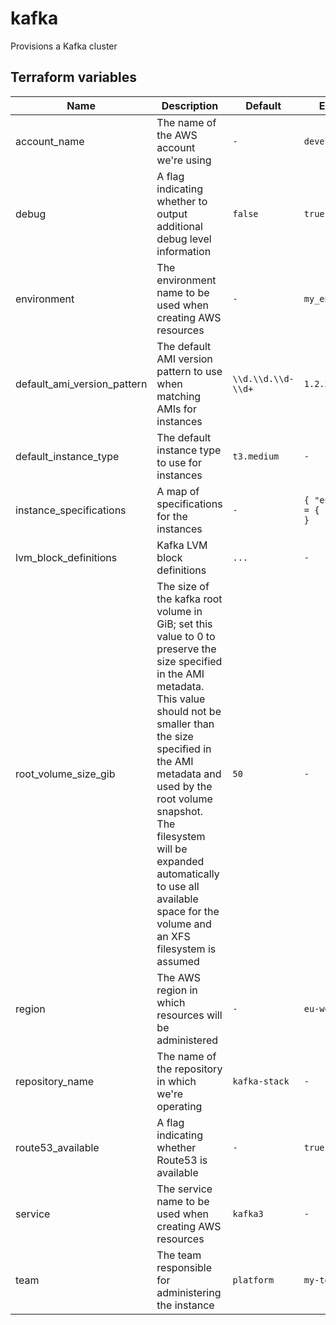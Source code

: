 # kafka

Provisions a Kafka cluster

## Terraform variables

| Name                        | Description                                                                                                                                                                                                                                                                                                                                                   | Default            | Example                           | Notes        |
| --------------------------- | ------------------------------------------------------------------------------------------------------------------------------------------------------------------------------------------------------------------------------------------------------------------------------------------------------------------------------------------------------------- | ------------------ | --------------------------------- | ------------ |
| account_name                | The name of the AWS account we're using                                                                                                                                                                                                                                                                                                                       | `-`                | `development`                     | -            |
| debug                       | A flag indicating whether to output additional debug level information                                                                                                                                                                                                                                                                                        | `false`            | `true`                            | -            |
| environment                 | The environment name to be used when creating AWS resources                                                                                                                                                                                                                                                                                                   | `-`                | `my_environment`                  | -            |
| default_ami_version_pattern | The default AMI version pattern to use when matching AMIs for instances                                                                                                                                                                                                                                                                                       | `\\d.\\d.\\d-\\d+` | `1.2.3`                           | -            |
| default_instance_type       | The default instance type to use for instances                                                                                                                                                                                                                                                                                                                | `t3.medium`        | `-`                               | -            |
| instance_specifications     | A map of specifications for the instances                                                                                                                                                                                                                                                                                                                     | `-`                | `{ "eu-west-2a" = { "1" = {} } }` | -            |
| lvm_block_definitions       | Kafka LVM block definitions                                                                                                                                                                                                                                                                                                                                   | `...`              | `-`                               | -            |
| root_volume_size_gib        | The size of the kafka root volume in GiB; set this value to 0 to preserve the size specified in the AMI metadata. This value should not be smaller than the size specified in the AMI metadata and used by the root volume snapshot. The filesystem will be expanded automatically to use all available space for the volume and an XFS filesystem is assumed | `50`               | `-`                               | -            |
| region                      | The AWS region in which resources will be administered                                                                                                                                                                                                                                                                                                        | `-`                | `eu-west-2`                       | -            |
| repository_name             | The name of the repository in which we're operating                                                                                                                                                                                                                                                                                                           | `kafka-stack`      | `-`                               | `deprecated` |
| route53_available           | A flag indicating whether Route53 is available                                                                                                                                                                                                                                                                                                                | `-`                | `true`                            | -            |
| service                     | The service name to be used when creating AWS resources                                                                                                                                                                                                                                                                                                       | `kafka3`           | `-`                               | -            |
| team                        | The team responsible for administering the instance                                                                                                                                                                                                                                                                                                           | `platform`         | `my-team`                         | -            |
